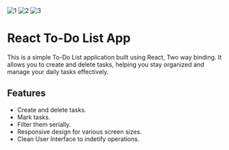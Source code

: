 ![1](https://github.com/kartikeyygarg/Todo-list/assets/119588580/61cfe3f4-041b-456e-a867-724890fb3b7a)
![2](https://github.com/kartikeyygarg/Todo-list/assets/119588580/486e9708-fd3d-4106-be8e-a095a52cba30)
![3](https://github.com/kartikeyygarg/Todo-list/assets/119588580/5861969d-2a29-47f2-95ea-f797d3233b17)
# React To-Do List App

This is a simple To-Do List application built using React, Two way binding. It allows you to create and delete tasks, helping you stay organized and manage your daily tasks effectively.


## Features

- Create and delete tasks.
- Mark tasks.
- Filter them serially.
- Responsive design for various screen sizes.
- Clean User Interface to indetify operations.



